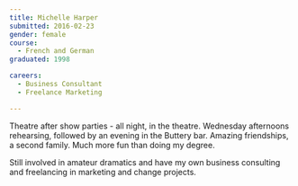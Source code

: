 ```yaml
---
title: Michelle Harper
submitted: 2016-02-23
gender: female
course:
  - French and German
graduated: 1998

careers:
  - Business Consultant
  - Freelance Marketing

---
```


Theatre after show parties - all night, in the theatre. Wednesday afternoons rehearsing, followed by an evening in the Buttery bar. Amazing friendships, a second family. Much more fun than doing my degree.

Still involved in amateur dramatics and have my own business consulting and freelancing in marketing and change projects.

